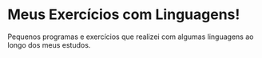 # Meus Exercícios com Linguagens!
 Pequenos programas e exercícios que realizei com algumas linguagens ao longo dos meus estudos.

